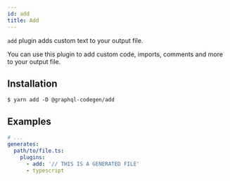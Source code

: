 ```yaml
---
id: add
title: Add
---
```


`add` plugin adds custom text to your output file.

You can use this plugin to add custom code, imports, comments and more to your output file.

## Installation

    $ yarn add -D @graphql-codegen/add

## Examples

```yaml
# ...
generates:
  path/to/file.ts:
    plugins:
      - add: '// THIS IS A GENERATED FILE'
      - typescript
```
